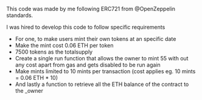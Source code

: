 This code was made by me following ERC721 from @OpenZeppelin standards.

I was hired to develop this code to follow specific requirements
- For one, to make users mint their own tokens at an specific date
- Make the mint cost 0.06 ETH per token
- 7500 tokens as the totalsupply
- Create a single run function that allows the owner to mint 55 with out any cost apart from gas and gets disabled to be run again
- Make mints limited to 10 mints per transaction (cost applies eg. 10 mints = 0.06 ETH * 10)
- And lastly a function to retrieve all the ETH balance of the contract to the _owner
